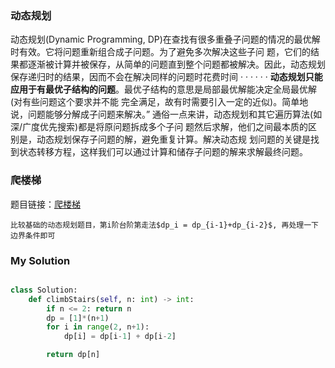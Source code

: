 ### 动态规划

动态规划(Dynamic Programming, DP)在查找有很多重叠子问题的情况的最优解时有效。它将问题重新组合成子问题。为了避免多次解决这些子问 题，它们的结果都逐渐被计算并被保存，从简单的问题直到整个问题都被解决。因此，动态规划 保存递归时的结果，因而不会在解决同样的问题时花费时间 · · · · · · **动态规划只能应用于有最优子结构的问题**。最优子结构的意思是局部最优解能决定全局最优解(对有些问题这个要求并不能 完全满足，故有时需要引入一定的近似)。简单地说，问题能够分解成子问题来解决。”
通俗一点来讲，动态规划和其它遍历算法(如深/广度优先搜索)都是将原问题拆成多个子问 题然后求解，他们之间最本质的区别是，动态规划保存子问题的解，避免重复计算。解决动态规 划问题的关键是找到状态转移方程，这样我们可以通过计算和储存子问题的解来求解最终问题。

### 爬楼梯

题目链接：[爬楼梯](https://leetcode.cn/problems/climbing-stairs/)

```ad-note
比较基础的动态规划题目，第i阶台阶第走法$dp_i = dp_{i-1}+dp_{i-2}$, 再处理一下边界条件即可
```


### My Solution
```python

class Solution:
    def climbStairs(self, n: int) -> int:
        if n <= 2: return n
        dp = [1]*(n+1)
        for i in range(2, n+1):
            dp[i] = dp[i-1] + dp[i-2]

        return dp[n]
```
